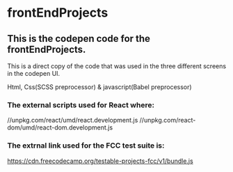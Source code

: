 # frontEndProjects
## This is the codepen code for the frontEndProjects. 
This is a direct copy of the code that was used in the three different screens in the codepen UI.

Html, Css(SCSS preprocessor) & javascript(Babel preprocessor)

### The external scripts used for React where:
//unpkg.com/react/umd/react.development.js
//unpkg.com/react-dom/umd/react-dom.development.js
### The extrnal link used for the FCC test suite is:
https://cdn.freecodecamp.org/testable-projects-fcc/v1/bundle.js
